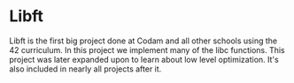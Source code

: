 # Libft

Libft is the first big project done at Codam and all other schools using the 42 curriculum.
In this project we implement many of the libc functions.
This project was later expanded upon to learn about low level optimization.
It's also included in nearly all projects after it.
